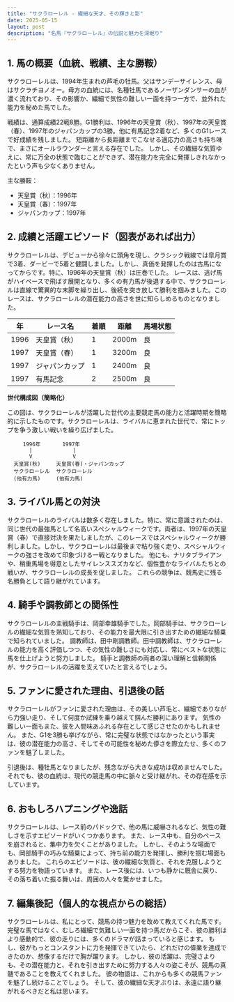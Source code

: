 ```yaml
---
title: "サクラローレル - 繊細な天才、その輝きと影"
date: 2025-05-15
layout: post
description: "名馬『サクラローレル』の伝説と魅力を深堀り"
---
```


## 1. 馬の概要（血統、戦績、主な勝鞍）

サクラローレルは、1994年生まれの芦毛の牡馬。父はサンデーサイレンス、母はサクラチヨノオー。母方の血統には、名種牡馬であるノーザンダンサーの血が濃く流れており、その影響か、繊細で気性の難しい一面を持つ一方で、並外れた能力を秘めた馬でした。  

戦績は、通算成績22戦8勝。G1勝利は、1996年の天皇賞（秋）、1997年の天皇賞（春）、1997年のジャパンカップの3勝。他に有馬記念2着など、多くのG1レースで好成績を残しました。  短距離から長距離までこなせる適応力の高さも持ち味で、まさにオールラウンダーと言える存在でした。  しかし、その繊細な気質ゆえに、常に万全の状態で臨むことができず、潜在能力を完全に発揮しきれなかったという声も少なくありません。

主な勝鞍：

* 天皇賞（秋）：1996年
* 天皇賞（春）：1997年
* ジャパンカップ：1997年


## 2. 成績と活躍エピソード（図表があれば出力）

サクラローレルは、デビューから徐々に頭角を現し、クラシック戦線では皐月賞で3着、ダービーで5着と健闘しました。しかし、真価を発揮したのは古馬になってからです。特に、1996年の天皇賞（秋）は圧巻でした。  レースは、逃げ馬がハイペースで飛ばす展開となり、多くの有力馬が後退する中で、サクラローレルは直線で驚異的な末脚を繰り出し、後続を突き放して勝利を掴みました。このレースは、サクラローレルの潜在能力の高さを世に知らしめるものとなりました。

| 年 | レース名           | 着順 | 距離 | 馬場状態 |
|---|--------------------|-----|-----|---------|
| 1996 | 天皇賞（秋）       | 1   | 2000m| 良      |
| 1997 | 天皇賞（春）       | 1   | 3200m| 良      |
| 1997 | ジャパンカップ     | 1   | 2400m| 良      |
| 1997 | 有馬記念           | 2   | 2500m| 良      |


**世代構成図（簡略化）**

この図は、サクラローレルが活躍した世代の主要競走馬の能力と活躍時期を簡略的に示したものです。サクラローレルは、ライバルに恵まれた世代で、常にトップを争う激しい戦いを繰り広げました。


```
     1996年       1997年
       |             |
       V             V
  天皇賞(秋)     天皇賞(春)・ジャパンカップ
  サクラローレル  サクラローレル
  (他有力馬)     (他有力馬)
```


## 3. ライバル馬との対決

サクラローレルのライバルは数多く存在しました。特に、常に意識されたのは、同じ世代の最強馬として名高いスペシャルウィークです。両者は、1997年の天皇賞（春）で直接対決を果たしましたが、このレースではスペシャルウィークが勝利しました。しかし、サクラローレルは最後まで粘り強く走り、スペシャルウィークの強さを改めて印象づける一戦となりました。  他にも、ナリタブライアンや、稍重馬場を得意としたサイレンススズカなど、個性豊かなライバルたちとの戦いが、サクラローレルの成長を促しました。  これらの競争は、競馬史に残る名勝負として語り継がれています。


## 4. 騎手や調教師との関係性

サクラローレルの主戦騎手は、岡部幸雄騎手でした。岡部騎手は、サクラローレルの繊細な気質を熟知しており、その能力を最大限に引き出すための繊細な騎乗で知られていました。  調教師は、田中剛調教師。田中調教師は、サクラローレルの能力を高く評価しつつ、その気性の難しさにも対応し、常にベストな状態に馬を仕上げようと努力しました。  騎手と調教師の両者の深い理解と信頼関係が、サクラローレルの活躍を支えていたと言えるでしょう。


## 5. ファンに愛された理由、引退後の話

サクラローレルがファンに愛された理由は、その美しい芦毛と、繊細でありながら力強い走り、そして何度か試練を乗り越えて掴んだ勝利にあります。  気性の難しい一面もまた、彼を人間味あふれる存在として感じさせたのかもしれません。  また、G1を3勝も挙げながら、常に完璧な状態ではなかったという事実は、彼の潜在能力の高さ、そしてその可能性を秘めた儚さを際立たせ、多くのファンを魅了しました。

引退後は、種牡馬となりましたが、残念ながら大きな成功は収めませんでした。  それでも、彼の血統は、現代の競走馬の中に脈々と受け継がれ、その存在感を示しています。


## 6. おもしろハプニングや逸話

サクラローレルは、レース前のパドックで、他の馬に威嚇されるなど、気性の難しさを示すエピソードがいくつかあります。  また、レース中も、自分のペースを崩されると、集中力を欠くことがありました。  しかし、そのような場面でも、岡部騎手の巧みな騎乗によって、持ち前の能力を発揮し、勝利を掴む場面もありました。  これらのエピソードは、彼の繊細な気質と、それを克服しようとする努力を物語っています。  また、レース後には、いつも静かに厩舎に戻り、その落ち着いた振る舞いは、周囲の人々を驚かせました。


## 7. 編集後記（個人的な視点からの総括）

サクラローレルは、私にとって、競馬の持つ魅力を改めて教えてくれた馬です。  完璧な馬ではなく、むしろ繊細で気難しい一面を持つ馬だからこそ、彼の勝利はより感動的で、彼の走りには、多くのドラマが詰まっていると感じます。  もし、彼がもっとコンスタントに力を発揮できていたら、どれだけの偉業を達成できたのか、想像するだけで胸が躍ります。  しかし、彼の活躍は、完璧さよりも、その潜在能力と、それを引き出すために努力する人々の姿こそが、競馬の真髄であることを教えてくれました。  彼の物語は、これからも多くの競馬ファンを魅了し続けることでしょう。  そして、彼の繊細な天才ぶりは、永遠に語り継がれるべきだと私は思います。
